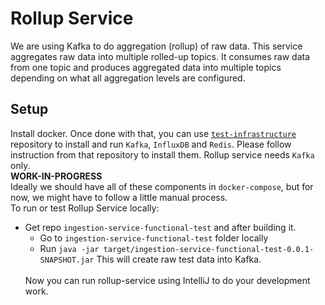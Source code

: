 # Rollup Service
We are using Kafka to do aggregation (rollup) of raw data. This service aggregates raw data into multiple rolled-up topics. It consumes raw data from one topic and produces aggregated data into multiple topics depending on what all aggregation levels are configured.

## Setup
Install docker. Once done with that, you can use [`test-infrastructure`](https://github.com/racker/ceres-test-infrastructure) repository to install and run `Kafka`, `InfluxDB` and `Redis`. Please follow instruction from that repository to install them. Rollup service needs `Kafka` only. <br />
**WORK-IN-PROGRESS** <br />
Ideally we should have all of these components in `docker-compose`, but for now, we might have to follow a little manual process. <br />
To run or test Rollup Service locally:
- Get repo `ingestion-service-functional-test` and after building it. 
  - Go to `ingestion-service-functional-test` folder locally
  - Run `java -jar target/ingestion-service-functional-test-0.0.1-SNAPSHOT.jar` This will create raw test data into Kafka.
  <br />
  Now you can run rollup-service using IntelliJ to do your development work.
